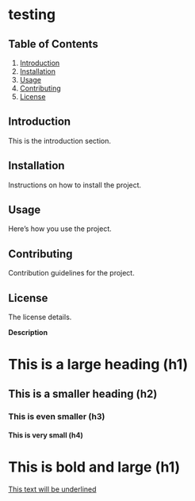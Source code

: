 # testing

## Table of Contents
1. [Introduction](#introduction)
2. [Installation](#installation)
3. [Usage](#usage)
4. [Contributing](#contributing)
5. [License](#license)

## Introduction
This is the introduction section.

## Installation
Instructions on how to install the project.

## Usage
Here’s how you use the project.

## Contributing
Contribution guidelines for the project.

## License
The license details.


**Description**
# This is a large heading (h1)
## This is a smaller heading (h2)
### This is even smaller (h3)
#### This is very small (h4)
# **This is bold and large (h1)**
<u>This text will be underlined</u>
